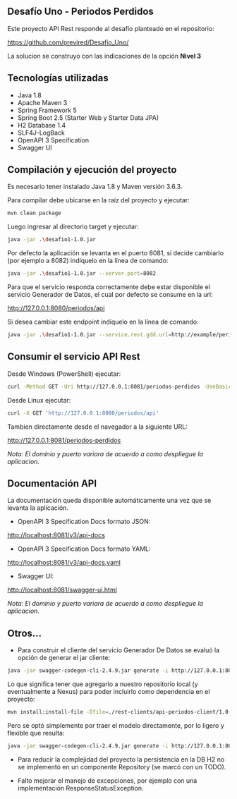 ## Desafío Uno - Periodos Perdidos

Este proyecto API Rest responde al desafío planteado en el repositorio:

<https://github.com/previred/Desafio_Uno/>

La solucion se construyo con las indicaciones de la opción **Nivel 3**

## Tecnologías utilizadas

 - Java 1.8
 - Apache Maven 3
 - Spring Framework 5
 - Spring Boot 2.5 (Starter Web y Starter Data JPA)
 - H2 Database 1.4
 - SLF4J-LogBack
 - OpenAPI 3 Specification
 - Swagger UI


## Compilación y ejecución del proyecto

Es necesario tener instalado Java 1.8  y Maven versión 3.6.3.

Para compilar debe ubicarse en la raíz del proyecto y ejecutar:

```bash
mvn clean package
```

Luego ingresar al directorio target y ejecutar:

```bash
java -jar .\desafio1-1.0.jar
```

Por defecto la aplicación se levanta en el puerto 8081, si decide cambiarlo (por ejemplo a 8082) indíquelo en la línea de comando:

```bash
java -jar .\desafio1-1.0.jar --server.port=8082
```

Para que el servicio responda correctamente debe estar disponible el servicio Generador de Datos, el cual por defecto se consume en la url:

<http://127.0.0.1:8080/periodos/api>

Si desea cambiar este endpoint indíquelo en la línea de comando:

```bash
java -jar .\desafio1-1.0.jar --service.rest.gdd.url=http://example/periodos/api
```

## Consumir el servicio API Rest

Desde Windows (PowerShell) ejecutar:

```bash
curl -Method GET -Uri http://127.0.0.1:8081/periodos-perdidos -UseBasicParsing
```

Desde Linux ejecutar:

```bash
curl -X GET 'http://127.0.0.1:8080/periodos/api'
```

Tambien directamente desde el navegador a la siguiente URL:

<http://127.0.0.1:8081/periodos-perdidos>

*Nota: El dominio y puerto variara de acuerdo a como despliegue la aplicacion.*

## Documentación API

La documentación queda disponible automáticamente una vez que se levanta la aplicación.

 - OpenAPI 3 Specification Docs formato JSON:

<http://localhost:8081/v3/api-docs>

 - OpenAPI 3 Specification Docs formato YAML:

<http://localhost:8081/v3/api-docs.yaml>

 - Swagger UI:

<http://localhost:8081/swagger-ui.html>

*Nota: El dominio y puerto variara de acuerdo a como despliegue la aplicacion.*

## Otros...

 - Para construir el cliente del servicio Generador De Datos se evaluó la opción de generar el jar cliente:

```bash
java -jar swagger-codegen-cli-2.4.9.jar generate -i http://127.0.0.1:8080/periodos/api-docs -l java --group-id com.previred.periodos --artifact-id api-periodos-client --artifact-version 1.0.0 -o api-periodos-client/1.0.0
```

Lo que significa tener que agregarlo a nuestro repositorio local (y eventualmente a Nexus) para poder incluirlo como dependencia en el proyecto:

```bash
mvn install:install-file -Dfile=./rest-clients/api-periodos-client/1.0.0/api-periodos-client-1.0.0.jar -DgroupId=com.previred.periodos -DartifactId=api-periodos-client -Dversion=1.0.0 -Dpackaging=jar
```

Pero se optó simplemente por traer el modelo directamente, por lo ligero y flexible que resulta:

```bash
java -jar swagger-codegen-cli-2.4.9.jar generate -i http://127.0.0.1:8080/periodos/api-docs -l java -Dmodels -DmodelTests=false -DmodelDocs=false -o api-periodos/1.0.0
```
 - Para reducir la complejidad del proyecto la persistencia en la DB H2 no se implementó en un componente Repository (se marcó con un TODO).

 - Falto mejorar el manejo de excepciones, por ejemplo con una implementación ResponseStatusException.
